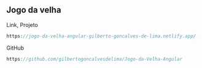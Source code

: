 ## Jogo da velha

Link, Projeto

```js
https://jogo-da-velha-angular-gilberto-goncalves-de-lima.netlify.app/
```

GitHub

```js
https://github.com/gilbertogoncalvesdelima/Jogo-da-Velha-Angular
```
